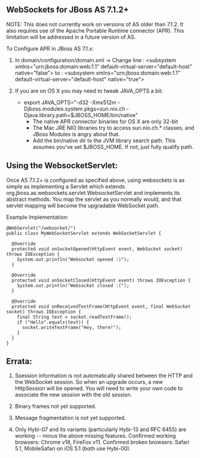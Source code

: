 WebSockets for JBoss AS 7.1.2+
------------------------------

NOTE: This does not currently work on versions of AS older than 7.1.2. It also requires use of the Apache Portable
Runtime connector (APR). This limitation will be addressed in a future version of AS.

To Configure APR in JBoss AS 7.1.x:

 1. In domain/configuration/domain.xml ->
     Change line : &lt;subsystem xmlns="urn:jboss:domain:web:1.1" default-virtual-server="default-host" native="false"&gt;
              to : &lt;subsystem xmlns="urn:jboss:domain:web:1.1" default-virtual-server="default-host" native="true"&gt;

 2. If you are on OS X you may need to tweak JAVA_OPTS a bit:
    - export JAVA_OPTS="-d32 -Xmx512m -Djboss.modules.system.pkgs=sun.nio.ch -Djava.library.path=$JBOSS_HOME/bin/native"
       - The native APR connector binaries for OS X are only 32-bit
       - The Mac JRE NIO libraries try to access sun.nio.ch.* classes, and JBoss Modules is angry about that.
       - Add the bin/native dir to the JVM library search path. This assumes you've set $JBOSS_HOME. If not, just fully qualify path.




Using the WebsocketServlet:
---------------------------

Once AS 7.1.2+ is configured as specified above, using websockets is as simple as implementing a Servlet which
extends org.jboss.as.websockets.servlet.WebsocketServlet and implements its abstract methods. You map the servlet
as you normally would, and that servlet mapping will become the upgradable WebSocket path.

Example Implementation:

    @WebServlet("/websocket/")
    public class MyWebSocketServlet extends WebSocketServlet {

      @Override
      protected void onSocketOpened(HttpEvent event, WebSocket socket) throws IOException {
        System.out.println("Websocket opened :)");
      }

      @Override
      protected void onSocketClosed(HttpEvent event) throws IOException {
        System.out.println("Websocket closed :(");
      }

      @Override
      protected void onReceivedTextFrame(HttpEvent event, final WebSocket socket) throws IOException {
        final String text = socket.readTextFrame();
        if ("Hello".equals(text)) {
          socket.writeTextFrame("Hey, there!");
        }
      }
    }



Errata:
-------

1. Ssession information is not automatically shared between the HTTP and the WebSocket session. So when an upgrade
   occurs, a new HttpSession will be opened. You will need to write your own code to associate the new session with
   the old session.

2. Binary frames not yet supported.

3. Message fragmentation is not yet supported.

4. Only Hybi-07 and its variants (particularly Hybi-13 and RFC 6455) are working -- minus the above missing features. 
   Confirmed working browsers: Chrome v18, FireFox v11. 
   Confirmed broken browsers: Safari 5.1, MobileSafari on iOS 5.1 (both use Hybi-00).

